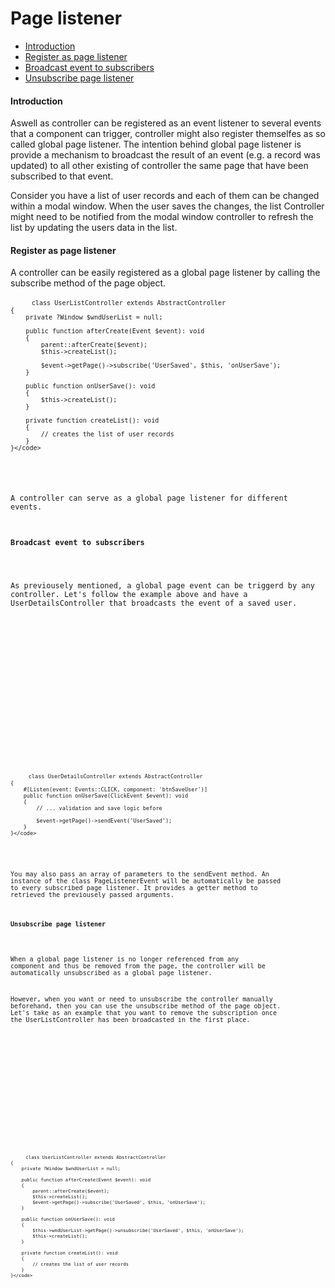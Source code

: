 <h1 class="doc-title">Page listener</h1>

- [Introduction](#introduction)
- [Register as page listener](#register-page-listener)
- [Broadcast event to subscribers](#broadcast-event)
- [Unsubscribe page listener](#unsubscribe-page-listener)

<h4><a id="#introduction">Introduction</a></h4>

Aswell as controller can be registered as an event listener to several events that a component can trigger, controller might also register themselfes as so called global page listener. The intention behind global page listener is provide a mechanism to broadcast the result of an event (e.g. a record was updated) to all other existing of controller the same page that have been subscribed to that event.

Consider you have a list of user records and each of them can be changed within a modal window. When the user saves the changes, the list Controller might need to be notified from the modal window controller to refresh the list by updating the users data in the list.

<h4><a id="#register-page-listener">Register as page listener</a></h4>

A controller can be easily registered as a global page listener by calling the subscribe method of the page object.

<div class="code-header">
	<div class="container-fluid">
		<div class="row">
          <div class="button red"></div>
          <div class="button yellow"></div>
          <div class="button green"></div>
        </div>
    </div>
</div>
<pre class="code-white line-numbers language-php">
	<code class="imp-code language-php"><?php
	namespace App\Controller;
    use Impulse\ImpulseBundle\Controller\AbstractController;
    use Impulse\ImpulseBundle\Execution\Events\Event;
    use Impulse\ImpulseBundle\UI\Components\Window;

    class UserListController extends AbstractController
    {
    	private ?Window $wndUserList = null;
    
    	public function afterCreate(Event $event): void
    	{
        	parent::afterCreate($event);
        	$this->createList();

        	$event->getPage()->subscribe('UserSaved', $this, 'onUserSave');
    	}
        
        public function onUserSave(): void
        {
        	$this->createList();
        }
        
        private function createList(): void
        {
        	// creates the list of user records
        }
	}</code>
</pre>

A controller can serve as a global page listener for different events.

<h4><a id="#broadcast-event">Broadcast event to subscribers</a></h4>

As previousely mentioned, a global page event can be triggerd by any controller. Let's follow the example above and have a UserDetailsController that broadcasts the event of a saved user.

<div class="code-header">
	<div class="container-fluid">
		<div class="row">
          <div class="button red"></div>
          <div class="button yellow"></div>
          <div class="button green"></div>
        </div>
    </div>
</div>
<pre class="code-white line-numbers language-php">
	<code class="imp-code language-php"><?php
	namespace App\Controller;
    use Impulse\ImpulseBundle\Controller\AbstractController;
    use Impulse\ImpulseBundle\Execution\Events\Event;

    class UserDetailsController extends AbstractController
    {       
    	#[Listen(event: Events::CLICK, component: 'btnSaveUser')]
        public function onUserSave(ClickEvent $event): void
        {
        	// ... validation and save logic before
            
        	$event->getPage()->sendEvent('UserSaved');
        }
	}</code>
</pre>

You may also pass an array of parameters to the sendEvent method. An instance of the class PageListenerEvent will be automatically be passed to every subscribed page listener. It provides a getter method to retrieved the previousely passed arguments.

<h4><a id="#unsubscribe-page-listener">Unsubscribe page listener</a></h4>

When a global page listener is no longer referenced from any component and thus be removed from the page, the controller will be automatically unsubscribed as a global page listener. 

However, when you want or need to unsubscribe the controller manually beforehand, then you can use the unsubscribe method of the page object. Let's take as an example that you want to remove the subscription once the UserListController has been broadcasted in the first place. 

<div class="code-header">
	<div class="container-fluid">
		<div class="row">
          <div class="button red"></div>
          <div class="button yellow"></div>
          <div class="button green"></div>
        </div>
    </div>
</div>
<pre class="code-white line-numbers language-php">
	<code class="imp-code language-php"><?php
	namespace App\Controller;
    use Impulse\ImpulseBundle\Controller\AbstractController;
    use Impulse\ImpulseBundle\Execution\Events\Event;
    use Impulse\ImpulseBundle\UI\Components\Window;

    class UserListController extends AbstractController
    {
    	private ?Window $wndUserList = null;
    
    	public function afterCreate(Event $event): void
    	{
        	parent::afterCreate($event);
        	$this->createList();
        	$event->getPage()->subscribe('UserSaved', $this, 'onUserSave');
    	}
        
        public function onUserSave(): void
        {
        	$this->wndUserList->getPage()->unsubscribe('UserSaved', $this, 'onUserSave');
        	$this->createList();
        }
        
        private function createList(): void
        {
        	// creates the list of user records
        }
	}</code>
</pre>
